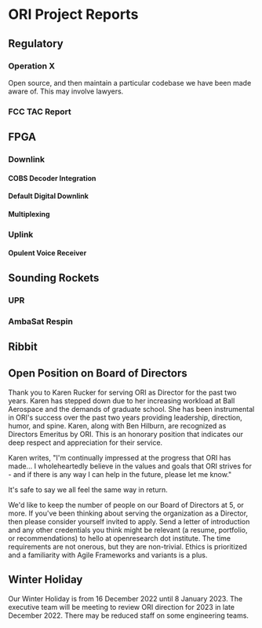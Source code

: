# ORI Project Reports

## Regulatory

### Operation X

Open source, and then maintain a particular codebase we have been made aware of. This may involve lawyers. 

### FCC TAC Report

## FPGA

### Downlink

#### COBS Decoder Integration

#### Default Digital Downlink

#### Multiplexing

### Uplink

#### Opulent Voice Receiver

## Sounding Rockets

### UPR 

### AmbaSat Respin

## Ribbit

## Open Position on Board of Directors

Thank you to Karen Rucker for serving ORI as Director for the past two years. Karen has stepped down due to her increasing workload at Ball Aerospace and the demands of graduate school. She has been instrumental in ORI's success over the past two years providing leadership, direction, humor, and spine. Karen, along with Ben Hilburn, are recognized as Directors Emeritus by ORI. This is an honorary position that indicates our deep respect and appreciation for their service.

Karen writes, "I'm continually impressed at the progress that ORI has made... I wholeheartedly believe in the values and goals that ORI strives for - and if there is any way I can help in the future, please let me know."

It's safe to say we all feel the same way in return.

We'd like to keep the number of people on our Board of Directors at 5, or more. If you've been thinking about serving the organization as a Director, then please consider yourself invited to apply. Send a letter of introduction and any other credentials you think might be relevant (a resume, portfolio, or recommendations) to hello at openresearch dot institute. The time requirements are not onerous, but they are non-trivial. Ethics is prioritized and a familiarity with Agile Frameworks and variants is a plus.

## Winter Holiday

Our Winter Holiday is from 16 December 2022 until 8 January 2023. The executive team will be meeting to review ORI direction for 2023 in late December 2022. There may be reduced staff on some engineering teams. 

